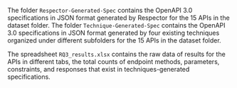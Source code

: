 The folder `Respector-Generated-Spec` contains the OpenAPI 3.0 specifications in JSON format generated by Respector for the 15 APIs in the dataset folder.
The folder `Technique-Generated-Spec` contains the OpenAPI 3.0 specifications in JSON format generated by four existing techniques organized under different subfolders for the 15 APIs in the dataset folder.

The spreadsheet `RQ3_results.xlsx` contains the raw data of results for the APIs in different tabs, the total counts of endpoint methods, parameters, constraints, and responses that exist in techniques-generated specifications.
